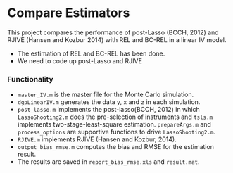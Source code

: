 # Compare Estimators

This project compares the performance of post-Lasso (BCCH, 2012) and RJIVE (Hansen and Kozbur 2014) with REL and BC-REL
in a linear IV model.

* The estimation of REL and BC-REL has been done.
* We need to code up post-Lasso and RJIVE


### Functionality

* `master_IV.m` is the master file for the Monte Carlo simulation.
* `dgpLinearIV.m` generates the data `y`, `x` and `z` in each simulation.
* `post_lasso.m` implements the post-lasso(BCCH, 2012) in which `LassoShooting2.m` does the pre-selection of instruments and `tsls.m` implements two-stage-least-square estimation. `prepareArgs.m` and `process_options` are supportive functions to drive `LassoShooting2.m`.
* `RJIVE.m` implements RJIVE (Hansen and Kozbur, 2014).
* `output_bias_rmse.m` computes the bias and RMSE for the estimation result.
* The results are saved in `report_bias_rmse.xls` and `result.mat`.
